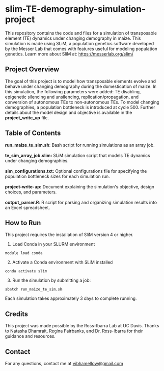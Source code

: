# slim-TE-demography-simulation-project

This repository contains the code and files for a simulation of transposable element (TE) dynamics under changing demography in maize. This simulation is made using SLiM, a population genetics software developed by the Messer Lab that comes with features useful for modeling population genetics. Learn more about SliM at: https://messerlab.org/slim/<br>

## Project Overview
The goal of this project is to model how transposable elements evolve and behave under changing demography during the domestication of maize. In this simulation, the following parameters were added: TE disabling, epigenetic silencing and unsilencing, replication/propagation, and conversion of autonomous TEs to non-autonomous TEs. To model changing demographies, a population bottleneck is introduced at cycle 500. Further details about the model design and objective is available in the **project_write_up** file.


## Table of Contents
**run_maize_te_sim.sh:** Bash script for running simulations as an array job.<br><br>
**te_sim_array_job.slim:** SLiM simulation script that models TE dynamics under changing demographies.<br><br>
**sim_configurations.txt:** Optional configurations file for specifying the population bottleneck sizes for each simulation run.<br><br>
**project-write-up:** Document explaining the simulation's objective, design choices, and parameters.<br><br>
**output_parser.R**: R script for parsing and organizing simulation results into an Excel spreadsheet.

## How to Run
This project requires the installation of SliM version 4 or higher.

1. Load Conda in your SLURM environment
```
module load conda
```
2. Activate a Conda environment with SLiM installed
```
conda activate slim
```
3. Run the simulation by submitting a job:
```
sbatch run_maize_te_sim.sh
```
Each simulation takes approximately 3 days to complete running.

## Credits
This project was made possible by the Ross-Ibarra Lab at UC Davis. Thanks to Natasha Dhamrait, Regina Fairbanks, and Dr. Ross-Ibarra for their guidance and resources.

## Contact
For any questions, contact me at vibhamellow@gmail.com





